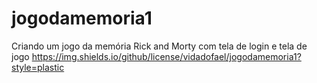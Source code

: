 # jogodamemoria1
Criando um jogo da memória Rick and Morty com tela de login e tela de jogo
https://img.shields.io/github/license/vidadofael/jogodamemoria1?style=plastic

